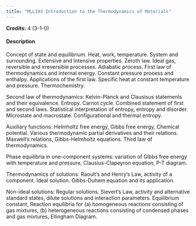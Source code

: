```yaml
---
title: "MLL103 Introduction to the Thermodynamics of Materials"
---
```

**Credits:** 4 (3-1-0)

#### Description
Concept of state and equilibrium. Heat, work, temperature. System and surrounding. Extensive and Intensive properties. Zeroth law. Ideal gas, reversible and irreversible processes. Adiabatic process. First law of thermodynamics and internal energy. Constant pressure process and enthalpy. Applications of the first law. Specific heat at constant temperature and pressure. Thermochemistry.

Second law of thermodynamics: Kelvin-Planck and Clausisus statements and their equivalence. Entropy. Carnot cycle. Combined statement of first and second laws. Statistical interpretation of entropy, entropy and disorder. Microstate and macrostate. Configurational and thermal entropy.

Auxiliary functions: Helmholtz free energy, Gibbs free energy, Chemical potential. Various thermodynamic partial derivatives and their relations. Maxwell’s relations, Gibbs-Helmholtz equations. Third law of thermodynamics.

Phase equilibria in one-component systems: variation of Gibbs free energy with temperature and pressure, Clausius-Clapeyron equation, P-T diagram.

Thermodynamics of solutions: Raoult’s and Henry’s Law, activity of a component. Ideal solution. Gibbs-Duhem equation and its application.

Non-ideal solutions: Regular solutions. Sievert’s Law, activity and alternative standard states, dilute solutions and interaction parameters. Equilibrium constant, Reaction equilibria for (a) homogeneous reactions consisting of gas mixtures, (b) heterogeneous reactions consisting of condensed phases and gas mixtures, Ellingham Diagram.